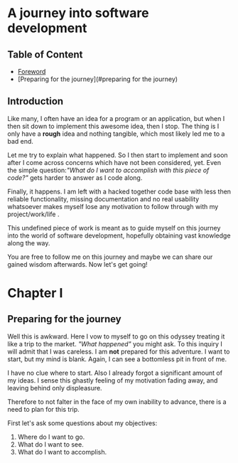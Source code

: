 A journey into software development
===================================

Table of Content
----------------
* [Foreword](#foreword)
* [Preparing for the journey](#preparing for the journey)

Introduction
--------
Like many, I often have an idea for a program or an application, but when I then sit down to implement this awesome idea, then I stop.
The thing is I only have a **rough** idea and nothing tangible, which most likely led me to a bad end.

Let me try to explain what happened. So I then start to implement and soon after I come across concerns which have not been considered, yet. Even the simple question:*"What do I want to accomplish with this piece of code?"* gets harder to answer as I code along.

Finally, it happens. I am left with a hacked together code base with less then reliable functionality, missing documentation and no real usability whatsoever makes myself lose any motivation to follow through with my project/work/life .

This undefined piece of work is meant as to guide myself on this journey into the world of software development, hopefully obtaining vast knowledge along the way.

You are free to follow me on this journey and maybe we can share our gained wisdom afterwards. Now let's get going!

Chapter I
=========================
Preparing for the journey
-------------------------
Well this is awkward. Here I vow to myself to go on this odyssey treating it like a trip to the market. *"What happened"* you might ask. To this inquiry I will admit that I was careless. I am **not** prepared for this adventure. I want to start, but my mind is blank. Again, I can see a bottomless pit in front of me.

I have no clue where to start. Also I already forgot a significant amount of my ideas. I sense this ghastly feeling of my motivation fading away, and leaving behind only displeasure.

Therefore to not falter in the face of my own inability to advance, there is a need to plan for this trip.

First let's ask some questions about my objectives:

1. Where do I want to go.
2. What do I want to see.
3. What do I want to accomplish.

